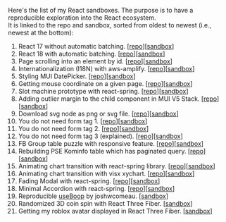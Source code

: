 Here's the list of my React sandboxes.
The purpose is to have a reproducible exploration into the React ecosystem.  
It is linked to the repo and sandbox, sorted from oldest to newest (i.e., newest at the bottom):

1. React 17 without automatic batching. [[repo](https://github.com/artidata/react17-without-automatic-batching)][[sandbox](https://codesandbox.io/s/github/artidata/react17-without-automatic-batching)]
2. React 18 with automatic batching. [[repo](https://github.com/artidata/react18-with-automatic-batching)][[sandbox](https://codesandbox.io/s/github/artidata/react18-with-automatic-batching)]
3. Page scrolling into an element by id. [[repo](https://github.com/artidata/scrollIntoView)][[sandbox](https://codesandbox.io/s/github/artidata/scrollIntoView)]
4. Internationalization (I18N) with aws-amplify. [[repo](https://github.com/artidata/amplify-i18n)][[sandbox](https://codesandbox.io/s/github/artidata/amplify-i18n)]
5. Styling MUI DatePicker. [[repo](https://github.com/artidata/styling-mui-datepicker)][[sandbox](https://codesandbox.io/s/github/artidata/styling-mui-datepicker)]
6. Getting mouse coordinate on a given page. [[repo](https://github.com/artidata/mouse-coordinate)][[sandbox](https://codesandbox.io/s/github/artidata/mouse-coordinate)]
7. Slot machine prototype with react-spring. [[repo](https://github.com/artidata/slot-react-spring)][[sandbox](https://codesandbox.io/s/github/artidata/slot-react-spring)]
8. Adding outlier margin to the child component in MUI V5 Stack. [[repo](https://github.com/artidata/mui-v5-stack-outlier)][[sandbox](https://codesandbox.io/s/github/artidata/mui-v5-stack-outlier)]
9. Download svg node as png or svg file. [[repo](https://github.com/artidata/svg-to-png-or-svg)][[sandbox](https://codesandbox.io/s/github/artidata/svg-to-png-or-svg)]
10. You do not need form tag 1. [[repo](https://github.com/artidata/form-tag-obsolete-pre)][[sandbox](https://codesandbox.io/s/github/artidata/form-tag-obsolete-pre)]
11. You do not need form tag 2. [[repo](https://github.com/artidata/form-tag-obsolete)][[sandbox](https://codesandbox.io/s/github/artidata/form-tag-obsolete)]
12. You do not need form tag 3 (explained). [[repo](https://github.com/artidata/form-tag-inconsistency)][[sandbox](https://codesandbox.io/s/github/artidata/form-tag-inconsistency)]
13. FB Group table puzzle with responsive feature. [[repo](https://github.com/artidata/fbgroup-table-puzzle)][[sandbox](https://codesandbox.io/s/github/artidata/fbgroup-table-puzzle)]
14. Rebuilding PSE Kominfo table which has paginated query. [[repo](https://github.com/artidata/pes-kominfo-table)][[sandbox](https://codesandbox.io/s/github/artidata/pes-kominfo-table)]
15. Animating chart transition with react-spring library. [[repo](https://github.com/artidata/chart-transition-react-spring)][[sandbox](https://codesandbox.io/s/github/artidata/chart-transition-react-spring)]
16. Animating chart transition with visx xychart. [[repo](https://github.com/artidata/chart-transition-visx-xychart)][[sandbox](https://codesandbox.io/s/github/artidata/chart-transition-visx-xychart)]
17. Fading Modal with react-spring. [[repo](https://github.com/artidata/fading-modal-react-spring)][[sandbox](https://codesandbox.io/s/github/artidata/fading-modal-react-spring)]
18. Minimal Accordion with react-spring. [[repo](https://github.com/artidata/minimal-accordion-react-spring)][[sandbox](https://codesandbox.io/s/github/artidata/minimal-accordion-react-spring)]
19. Reproducible [useBoop](https://www.joshwcomeau.com/snippets/react-hooks/use-boop/) by joshwcomeau. [[sandbox](https://codesandbox.io/p/sandbox/useboop-5gjmck)]
20. Randomized 3D coin spin with React Three Fiber. [[sandbox](https://codesandbox.io/p/sandbox/coin-spin-m4kmv4)]
21. Getting my roblox avatar displayed in React Three Fiber.  [[sandbox](https://codesandbox.io/p/sandbox/stoic-sutherland-46f59d)]
